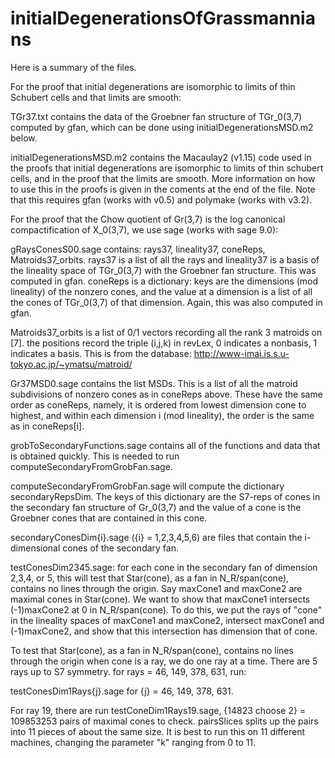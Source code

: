 # initialDegenerationsOfGrassmannians

Here is a summary of the files. 



For the proof that initial degenerations are isomorphic to limits of thin Schubert cells and that limits are smooth:

TGr37.txt contains the data of the Groebner fan structure of TGr_0(3,7) computed by gfan, which can be done using initialDegenerationsMSD.m2 below.

initialDegenerationsMSD.m2 contains the Macaulay2 (v1.15) code used in the proofs that initial degenerations are isomorphic to limits of thin schubert cells, and in the proof that the limits are smooth. More information on how to use this in the proofs is given in the coments at the end of the file.  Note that this requires gfan (works with v0.5) and polymake (works with v3.2).







For the proof that the Chow quotient of Gr(3,7) is the log canonical compactification of X_0(3,7), we use sage (works with sage 9.0):

gRaysConesS00.sage contains: rays37, lineality37, coneReps, Matroids37_orbits.
rays37 is a list of all the rays and lineality37 is a basis of the lineality space of TGr_0(3,7) with the Groebner fan structure. This was computed in gfan. coneReps is a dictionary: keys are the dimensions (mod lineality) of the nonzero cones, and the value at a dimension is a list of all the cones of TGr_0(3,7) of that dimension. Again, this was also computed in gfan.

Matroids37_orbits is a list of 0/1 vectors recording all the rank 3 matroids on [7]. the positions record the triple (i,j,k) in revLex, 0 indicates a nonbasis, 1 indicates a basis. This is from the database: http://www-imai.is.s.u-tokyo.ac.jp/~ymatsu/matroid/

Gr37MSD0.sage contains the list MSDs. This is a list of all the matroid subdivisions of nonzero cones as in coneReps above. These have the same order as coneReps, namely, it is ordered from lowest dimension cone to highest, and within each dimension i (mod lineality), the order is the same as in coneReps[i].

grobToSecondaryFunctions.sage contains all of the functions and data that is obtained quickly. This is needed to run computeSecondaryFromGrobFan.sage.

computeSecondaryFromGrobFan.sage will compute the dictionary secondaryRepsDim. The keys of this dictionary are the S7-reps of cones in the secondary fan structure of Gr_0(3,7) and the value of a cone is the Groebner cones that are contained in this cone. 

secondaryConesDim{i}.sage ({i} = 1,2,3,4,5,6) are files that contain the i-dimensional cones of the secondary fan.

testConesDim2345.sage: for each cone in the secondary fan of dimension 2,3,4, or 5, this  will test that Star(cone), as a fan in N_R/span(cone), contains no lines through the origin. Say maxCone1 and maxCone2 are maximal cones in Star(cone). We want to show that maxCone1 intersects (-1)maxCone2 at 0 in N_R/span(cone). To do this, we put the rays of "cone" in the lineality spaces of maxCone1 and maxCone2, intersect maxCone1 and (-1)maxCone2, and show that this intersection has dimension that of cone.

To test that Star(cone), as a fan in N_R/span(cone), contains no lines through the origin when cone is a ray, we do one ray at a time. There are 5 rays up to S7 symmetry. for rays = 46, 149, 378, 631, run:

testConesDim1Rays{j}.sage for {j} = 46, 149, 378, 631.

For ray 19, there are  run testConeDim1Rays19.sage, {14823 choose 2} = 109853253 pairs of maximal cones to check. pairsSlices splits up the pairs into 11 pieces of about the same size. It is best to run this on 11 different machines, changing the parameter "k" ranging from 0 to 11. 
